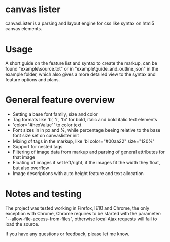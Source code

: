 canvas lister
=======

canvasLister is a parsing and layout engine for css like syntax on html5 canvas elements.


Usage
=======

A short guide on the feature list and syntax to create the markup, can be found "example\source.txt" or in "example\guide_and_outline.json" in the example folder, which also gives a more detailed view to the syntax and feature options and plans.


General feature overview
=======

- Setting a base font family, size and color
- Tag formats like 'b', 'i', 'bi' for bold, italic and bold italic text elements
- 'color="#hexValue"' to color text
- Font sizes in in px and %, while percentage beeing relative to the base font size set on canvaslister init
- Mixing of tags in the markup, like 'bi color="#00aa22" size="120%'
- Support for nested tags
- Filtering of image data from markup and parsing of general attributes for that image
- Floating of images if set left/right, if the images fit the width they float, but also overflow
- Image descriptions with auto height feature and text allocation


Notes and testing
=======
The project was tested working in Firefox, IE10 and Chrome, the only exception with Chrome, Chrome requires to be started with the parameter: "--allow-file-access-from-files", otherwise local Ajax requests will fail to load the source.


If you have any questions or feedback, please let me know.